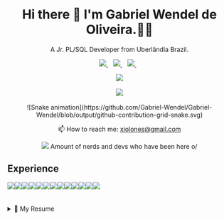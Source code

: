 <h1 align='center'>
  Hi there 👋 I'm Gabriel Wendel de Oliveira.👨‍💻
</h1>
<p align='center'>
  A Jr. PL/SQL Developer  from Uberlândia Brazil.
</p>
<p align='center'>
    <a href="https://www.linkedin.com/in/gabriel-wendel-de-oliveira/">
    <img src="https://img.shields.io/badge/linkedin-%230077B5.svg?&style=for-the-badge&logo=linkedin&logoColor=white" />
  </a>&nbsp;&nbsp;
  <a href="https://www.instagram.com/gabriel_wendel/">
    <img src="https://img.shields.io/badge/instagram-%23E4405F.svg?&style=for-the-badge&logo=instagram&logoColor=white" />        
  </a>&nbsp;&nbsp;
  <a href="https://pt.stackoverflow.com/users/284886/gabriel-wendel/">
    <img src="https://img.shields.io/badge/-Stackoverflow-FE7A16?style=for-the-badge&logo=stack-overflow&logoColor=white" />        
  </a>&nbsp;&nbsp;
</p>
<p align='center'>
  <a href="#"><img src="https://github-readme-stats.vercel.app/api?username=Gabriel-Wendel&show_icons=true&count_private=true&theme=dark" width="350"></a>
   </p>
<p align='center'>
  <a href="#"><img src="https://github-readme-stats.vercel.app/api/top-langs/?username=Gabriel-Wendel&hide=TeX&layout=compact" width="350"></a>
</p>
<p align='center'>
   ![Snake animation](https://github.com/Gabriel-Wendel/Gabriel-Wendel/blob/output/github-contribution-grid-snake.svg)
</p>
<p align='center'>
  📫 How to reach me: <a href='mailto:xiolones@gmail.com'>xiolones@gmail.com</a>
</p>
<p align='center'>
  <a href="#"><img src="https://badges.pufler.dev/visits/Gabriel-Wendel/Gabriel-Wendel"></a> Amount of nerds and devs who have been here o/
</p>

## Experience
<img align="left" src="https://img.shields.io/badge/PLSQL-CC2927?style=for-the-badge&logo=microsoft-sql-server&logoColor=white" />
<img align="left" src="https://img.shields.io/badge/Lua-2C2D72?style=for-the-badge&logo=lua&logoColor=white" />
<img align="left" src="https://img.shields.io/badge/C%2B%2B-00599C?style=for-the-badge&logo=c%2B%2B&logoColor=white" />
<img align="left" src="https://img.shields.io/badge/HTML5-E34F26?style=for-the-badge&logo=html5&logoColor=white" />
<img align="left" src="https://img.shields.io/badge/CSS3-1572B6?style=for-the-badge&logo=css3&logoColor=white" />
<img align="left" src="https://img.shields.io/badge/Bootstrap-563D7C?style=for-the-badge&logo=bootstrap&logoColor=white" />
<img align="left" src="https://img.shields.io/badge/PHP-777BB4?style=for-the-badge&logo=php&logoColor=white" />
</a>&nbsp;&nbsp;
<img align="left" src="https://img.shields.io/badge/JavaScript-323330?style=for-the-badge&logo=javascript&logoColor=F7DF1E" />
<img align="left" src="https://img.shields.io/badge/MySQL-00000F?style=for-the-badge&logo=mysql&logoColor=white" />
<img align="left" src="https://img.shields.io/badge/SQLite-07405E?style=for-the-badge&logo=sqlite&logoColor=white" />
<img align="left" src="https://img.shields.io/badge/Git-E34F26?style=for-the-badge&logo=git&logoColor=white" />
<img align="left" src="https://img.shields.io/badge/GitHub-100000?style=for-the-badge&logo=github&logoColor=white" />
<img align="left" src="https://img.shields.io/badge/Ubuntu-E95420?style=for-the-badge&logo=ubuntu&logoColor=white" />
<br>
<br>
<br>
<details>
<summary>📃 My Resume</summary>

## Education
- 📖 **Bachelor's Degree in Information Systems - incomplete**\
📆 2016 - 2018\
📍 **UFU - MG ** - Uberlândia/MG, Brazil
<br>
<br>
<br>
- 👨‍💻 **Developer in Training -  Jr Database Analyst**\
📆 2021 - Moment\
📍 **Uberlândia Medical Center - UMC ** - Uberlândia/MG, Brazil<br>
<img align="left" src="https://img.shields.io/badge/PLSQL-CC2927?style=for-the-badge&logo=microsoft-sql-server&logoColor=white" />

<br>
<br>
<br>
- 👨‍💻 **Contributor to Tibia Opensource Projects - LUA and C++**\
📆 2010 - 2020\
<br>

<img align="left" src="https://img.shields.io/badge/Lua-2C2D72?style=for-the-badge&logo=lua&logoColor=white" />
<img align="left" src="https://img.shields.io/badge/C%2B%2B-00599C?style=for-the-badge&logo=c%2B%2B&logoColor=white" />
<img align="left" src="https://img.shields.io/badge/HTML5-E34F26?style=for-the-badge&logo=html5&logoColor=white" />
<img align="left" src="https://img.shields.io/badge/CSS3-1572B6?style=for-the-badge&logo=css3&logoColor=white" />
<img align="left" src="https://img.shields.io/badge/Bootstrap-563D7C?style=for-the-badge&logo=bootstrap&logoColor=white" />
<img align="left" src="https://img.shields.io/badge/PHP-777BB4?style=for-the-badge&logo=php&logoColor=white" />
</a>&nbsp;&nbsp;
<img align="left" src="https://img.shields.io/badge/JavaScript-323330?style=for-the-badge&logo=javascript&logoColor=F7DF1E" />
<img align="left" src="https://img.shields.io/badge/MySQL-00000F?style=for-the-badge&logo=mysql&logoColor=white" />
<img align="left" src="https://img.shields.io/badge/SQLite-07405E?style=for-the-badge&logo=sqlite&logoColor=white" />
<img align="left" src="https://img.shields.io/badge/Git-E34F26?style=for-the-badge&logo=git&logoColor=white" />
<img align="left" src="https://img.shields.io/badge/GitHub-100000?style=for-the-badge&logo=github&logoColor=white" />
<img align="left" src="https://img.shields.io/badge/Ubuntu-E95420?style=for-the-badge&logo=ubuntu&logoColor=white" />
<br>
<br>
<br>
</details>
